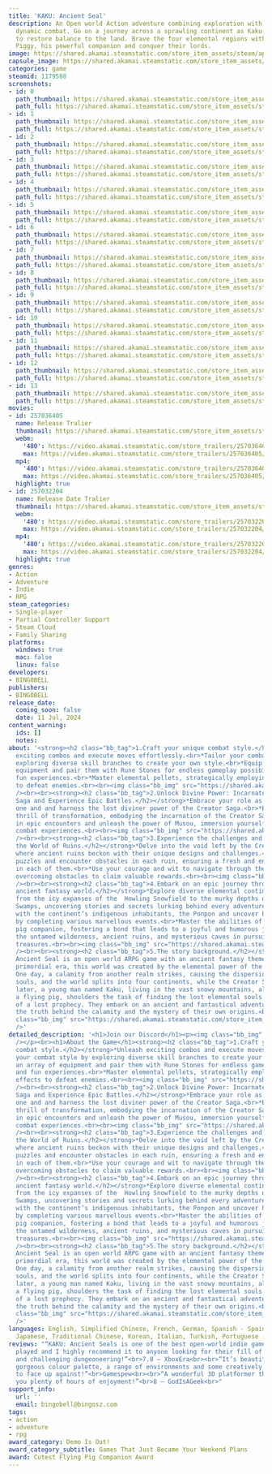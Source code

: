 ```yaml
---
title: 'KAKU: Ancient Seal'
description: An Open world Action adventure combining exploration with puzzles and
  dynamic combat. Go on a journey across a sprawling continent as Kaku, a boy tasked
  to restore balance to the land. Brave the four elemental regions with the help of
  Piggy, his powerful companion and conquer their lords.
image: https://shared.akamai.steamstatic.com/store_item_assets/steam/apps/1179580/header.jpg?t=1727434674
capsule_image: https://shared.akamai.steamstatic.com/store_item_assets/steam/apps/1179580/capsule_231x87.jpg?t=1727434674
categories: game
steamid: 1179580
screenshots:
- id: 0
  path_thumbnail: https://shared.akamai.steamstatic.com/store_item_assets/steam/apps/1179580/ss_c351dc82ac41a0485f8264117db48006c1a476af.600x338.jpg?t=1727434674
  path_full: https://shared.akamai.steamstatic.com/store_item_assets/steam/apps/1179580/ss_c351dc82ac41a0485f8264117db48006c1a476af.1920x1080.jpg?t=1727434674
- id: 1
  path_thumbnail: https://shared.akamai.steamstatic.com/store_item_assets/steam/apps/1179580/ss_a976334737d8780e22daa41de91e64ed32cd2851.600x338.jpg?t=1727434674
  path_full: https://shared.akamai.steamstatic.com/store_item_assets/steam/apps/1179580/ss_a976334737d8780e22daa41de91e64ed32cd2851.1920x1080.jpg?t=1727434674
- id: 2
  path_thumbnail: https://shared.akamai.steamstatic.com/store_item_assets/steam/apps/1179580/ss_c281c4cc7cc6723b136601451c196b065592c3ce.600x338.jpg?t=1727434674
  path_full: https://shared.akamai.steamstatic.com/store_item_assets/steam/apps/1179580/ss_c281c4cc7cc6723b136601451c196b065592c3ce.1920x1080.jpg?t=1727434674
- id: 3
  path_thumbnail: https://shared.akamai.steamstatic.com/store_item_assets/steam/apps/1179580/ss_9d3829556c0f1714eb4a9b782d5e04ff90f6ef62.600x338.jpg?t=1727434674
  path_full: https://shared.akamai.steamstatic.com/store_item_assets/steam/apps/1179580/ss_9d3829556c0f1714eb4a9b782d5e04ff90f6ef62.1920x1080.jpg?t=1727434674
- id: 4
  path_thumbnail: https://shared.akamai.steamstatic.com/store_item_assets/steam/apps/1179580/ss_2534eb9f411f1a6982e331582d32a683ad997134.600x338.jpg?t=1727434674
  path_full: https://shared.akamai.steamstatic.com/store_item_assets/steam/apps/1179580/ss_2534eb9f411f1a6982e331582d32a683ad997134.1920x1080.jpg?t=1727434674
- id: 5
  path_thumbnail: https://shared.akamai.steamstatic.com/store_item_assets/steam/apps/1179580/ss_c640fc0b1a5c5082a345296e293cda80d1f29b07.600x338.jpg?t=1727434674
  path_full: https://shared.akamai.steamstatic.com/store_item_assets/steam/apps/1179580/ss_c640fc0b1a5c5082a345296e293cda80d1f29b07.1920x1080.jpg?t=1727434674
- id: 6
  path_thumbnail: https://shared.akamai.steamstatic.com/store_item_assets/steam/apps/1179580/ss_416c2e7e07cf96c6116a1c1558a35f35558360a5.600x338.jpg?t=1727434674
  path_full: https://shared.akamai.steamstatic.com/store_item_assets/steam/apps/1179580/ss_416c2e7e07cf96c6116a1c1558a35f35558360a5.1920x1080.jpg?t=1727434674
- id: 7
  path_thumbnail: https://shared.akamai.steamstatic.com/store_item_assets/steam/apps/1179580/ss_9f63a1720b543416d05f232a242b671c15eec083.600x338.jpg?t=1727434674
  path_full: https://shared.akamai.steamstatic.com/store_item_assets/steam/apps/1179580/ss_9f63a1720b543416d05f232a242b671c15eec083.1920x1080.jpg?t=1727434674
- id: 8
  path_thumbnail: https://shared.akamai.steamstatic.com/store_item_assets/steam/apps/1179580/ss_ff49e1c27b6826d2af5f8a475625f16171ead42d.600x338.jpg?t=1727434674
  path_full: https://shared.akamai.steamstatic.com/store_item_assets/steam/apps/1179580/ss_ff49e1c27b6826d2af5f8a475625f16171ead42d.1920x1080.jpg?t=1727434674
- id: 9
  path_thumbnail: https://shared.akamai.steamstatic.com/store_item_assets/steam/apps/1179580/ss_21d65237b669490dd58f289eca4f741b1a10b8da.600x338.jpg?t=1727434674
  path_full: https://shared.akamai.steamstatic.com/store_item_assets/steam/apps/1179580/ss_21d65237b669490dd58f289eca4f741b1a10b8da.1920x1080.jpg?t=1727434674
- id: 10
  path_thumbnail: https://shared.akamai.steamstatic.com/store_item_assets/steam/apps/1179580/ss_683a8cf397980495f43a6ac0cd849a8c5db1a807.600x338.jpg?t=1727434674
  path_full: https://shared.akamai.steamstatic.com/store_item_assets/steam/apps/1179580/ss_683a8cf397980495f43a6ac0cd849a8c5db1a807.1920x1080.jpg?t=1727434674
- id: 11
  path_thumbnail: https://shared.akamai.steamstatic.com/store_item_assets/steam/apps/1179580/ss_175f8298a0060b33a8fc19f4e4e7c696ca347312.600x338.jpg?t=1727434674
  path_full: https://shared.akamai.steamstatic.com/store_item_assets/steam/apps/1179580/ss_175f8298a0060b33a8fc19f4e4e7c696ca347312.1920x1080.jpg?t=1727434674
- id: 12
  path_thumbnail: https://shared.akamai.steamstatic.com/store_item_assets/steam/apps/1179580/ss_71b623b87fdb26942b721c011e79f77135b5758f.600x338.jpg?t=1727434674
  path_full: https://shared.akamai.steamstatic.com/store_item_assets/steam/apps/1179580/ss_71b623b87fdb26942b721c011e79f77135b5758f.1920x1080.jpg?t=1727434674
- id: 13
  path_thumbnail: https://shared.akamai.steamstatic.com/store_item_assets/steam/apps/1179580/ss_b7b9420b3f1f976eca074573c04678c2cbb6cdfd.600x338.jpg?t=1727434674
  path_full: https://shared.akamai.steamstatic.com/store_item_assets/steam/apps/1179580/ss_b7b9420b3f1f976eca074573c04678c2cbb6cdfd.1920x1080.jpg?t=1727434674
movies:
- id: 257036405
  name: Release Tralier
  thumbnail: https://shared.akamai.steamstatic.com/store_item_assets/steam/apps/257036405/movie.293x165.jpg?t=1720749368
  webm:
    '480': https://video.akamai.steamstatic.com/store_trailers/257036405/movie480_vp9.webm?t=1720749368
    max: https://video.akamai.steamstatic.com/store_trailers/257036405/movie_max_vp9.webm?t=1720749368
  mp4:
    '480': https://video.akamai.steamstatic.com/store_trailers/257036405/movie480.mp4?t=1720749368
    max: https://video.akamai.steamstatic.com/store_trailers/257036405/movie_max.mp4?t=1720749368
  highlight: true
- id: 257032204
  name: Release Date Tralier
  thumbnail: https://shared.akamai.steamstatic.com/store_item_assets/steam/apps/257032204/movie.293x165.jpg?t=1718787037
  webm:
    '480': https://video.akamai.steamstatic.com/store_trailers/257032204/movie480_vp9.webm?t=1718787037
    max: https://video.akamai.steamstatic.com/store_trailers/257032204/movie_max_vp9.webm?t=1718787037
  mp4:
    '480': https://video.akamai.steamstatic.com/store_trailers/257032204/movie480.mp4?t=1718787037
    max: https://video.akamai.steamstatic.com/store_trailers/257032204/movie_max.mp4?t=1718787037
  highlight: true
genres:
- Action
- Adventure
- Indie
- RPG
steam_categories:
- Single-player
- Partial Controller Support
- Steam Cloud
- Family Sharing
platforms:
  windows: true
  mac: false
  linux: false
developers:
- BINGOBELL
publishers:
- BINGOBELL
release_date:
  coming_soon: false
  date: 11 Jul, 2024
content_warning:
  ids: []
  notes:
about: '<strong><h2 class="bb_tag">1.Craft your unique combat style.</h2></strong>*Unleash
  exciting combos and execute moves effortlessly.<br>*Tailor your combat style by
  exploring diverse skill branches to create your own style.<br>*Equip an array of
  equipment and pair them with Rune Stones for endless gameplay possibilities, and
  fun experiences.<br>*Master elemental pellets, strategically employing their effects
  to defeat enemies.<br><br><img class="bb_img" src="https://shared.akamai.steamstatic.com/store_item_assets/steam/apps/1179580/extras/01_战斗.gif?t=1727434674"
  /><br><br><strong><h2 class="bb_tag">2.Unlock Divine Power: Incarnate the Creator
  Saga and Experience Epic Battles.</h2></strong>*Embrace your role as the chosen
  one and and harness the lost diviner power of the Creator Saga.<br>*Experience the
  thrill of transformation, embodying the incarnation of the Creator Sage in battle.<br>*Engage
  in epic encounters and unleash the power of Musou, immersion yourself in unparalleled
  combat experiences.<br><br><img class="bb_img" src="https://shared.akamai.steamstatic.com/store_item_assets/steam/apps/1179580/extras/02_变身.gif?t=1727434674"
  /><br><br><strong><h2 class="bb_tag">3.Experience the challenges and puzzles in
  the World of Ruins.</h2></strong>*Delve into the void left by the Creator Saga,
  where ancient ruins beckon with their unique designs and challenges.<br>*Solve diverse
  puzzles and encounter obstacles in each ruin, ensuring a fresh and engaging experience
  in each of them.<br>*Use your courage and wit to navigate through the Ruins Realm,
  overcoming obstacles to claim valuable rewards.<br><br><img class="bb_img" src="https://shared.akamai.steamstatic.com/store_item_assets/steam/apps/1179580/extras/03_遗迹.gif?t=1727434674"
  /><br><br><strong><h2 class="bb_tag">4.Embark on an epic journey through a vast
  ancient fantasy world.</h2></strong>*Explore diverse elemental continents with Piggy,
  from the icy expanses of the  Howling Snowfield to the murky depths of the Misty
  Swamps, uncovering stories and secrets lurking behind every adventure.<br>*Deal
  with the continent’s indigenous inhabitants, the Ponpon and uncover hidden tales
  by completing various marvellous events.<br>*Master the abilities of your flying
  pig companion, fostering a bond that leads to a joyful and humorous journey together.<br>*Explore
  the untamed wilderness, ancient ruins, and mysterious caves in pursuit of long-forgotten
  treasures.<br><br><img class="bb_img" src="https://shared.akamai.steamstatic.com/store_item_assets/steam/apps/1179580/extras/04_探索.gif?t=1727434674"
  /><br><br><strong><h2 class="bb_tag">5.The story background.</h2></strong>KAKU:
  Ancient Seal is an open world ARPG game with an ancient fantasy theme. Set in a
  primordial era, this world was created by the elemental power of the Creator Saga.
  One day, a calamity from another realm strikes, causing the dispersion of the elemental
  souls, and the world splits into four continents, while the Creator Saga goes missing.<br><br>Millennia
  later, a young man named Kaku, living in the vast snowy mountains, along with Piggy,
  a flying pig, shoulders the task of finding the lost elemental souls under the guidance
  of a lost prophecy. They embark on an ancient and fantastical adventure to uncover
  the truth behind the calamity and the mystery of their own origins.<br><br><img
  class="bb_img" src="https://shared.akamai.steamstatic.com/store_item_assets/steam/apps/1179580/extras/05_跑图.gif?t=1727434674"
  />'
detailed_description: '<h1>Join our Discord</h1><p><img class="bb_img" src="https://shared.akamai.steamstatic.com/store_item_assets/steam/apps/1179580/extras/discord.jpg?t=1727434674"
  /></p><br><h1>About the Game</h1><strong><h2 class="bb_tag">1.Craft your unique
  combat style.</h2></strong>*Unleash exciting combos and execute moves effortlessly.<br>*Tailor
  your combat style by exploring diverse skill branches to create your own style.<br>*Equip
  an array of equipment and pair them with Rune Stones for endless gameplay possibilities,
  and fun experiences.<br>*Master elemental pellets, strategically employing their
  effects to defeat enemies.<br><br><img class="bb_img" src="https://shared.akamai.steamstatic.com/store_item_assets/steam/apps/1179580/extras/01_战斗.gif?t=1727434674"
  /><br><br><strong><h2 class="bb_tag">2.Unlock Divine Power: Incarnate the Creator
  Saga and Experience Epic Battles.</h2></strong>*Embrace your role as the chosen
  one and and harness the lost diviner power of the Creator Saga.<br>*Experience the
  thrill of transformation, embodying the incarnation of the Creator Sage in battle.<br>*Engage
  in epic encounters and unleash the power of Musou, immersion yourself in unparalleled
  combat experiences.<br><br><img class="bb_img" src="https://shared.akamai.steamstatic.com/store_item_assets/steam/apps/1179580/extras/02_变身.gif?t=1727434674"
  /><br><br><strong><h2 class="bb_tag">3.Experience the challenges and puzzles in
  the World of Ruins.</h2></strong>*Delve into the void left by the Creator Saga,
  where ancient ruins beckon with their unique designs and challenges.<br>*Solve diverse
  puzzles and encounter obstacles in each ruin, ensuring a fresh and engaging experience
  in each of them.<br>*Use your courage and wit to navigate through the Ruins Realm,
  overcoming obstacles to claim valuable rewards.<br><br><img class="bb_img" src="https://shared.akamai.steamstatic.com/store_item_assets/steam/apps/1179580/extras/03_遗迹.gif?t=1727434674"
  /><br><br><strong><h2 class="bb_tag">4.Embark on an epic journey through a vast
  ancient fantasy world.</h2></strong>*Explore diverse elemental continents with Piggy,
  from the icy expanses of the  Howling Snowfield to the murky depths of the Misty
  Swamps, uncovering stories and secrets lurking behind every adventure.<br>*Deal
  with the continent’s indigenous inhabitants, the Ponpon and uncover hidden tales
  by completing various marvellous events.<br>*Master the abilities of your flying
  pig companion, fostering a bond that leads to a joyful and humorous journey together.<br>*Explore
  the untamed wilderness, ancient ruins, and mysterious caves in pursuit of long-forgotten
  treasures.<br><br><img class="bb_img" src="https://shared.akamai.steamstatic.com/store_item_assets/steam/apps/1179580/extras/04_探索.gif?t=1727434674"
  /><br><br><strong><h2 class="bb_tag">5.The story background.</h2></strong>KAKU:
  Ancient Seal is an open world ARPG game with an ancient fantasy theme. Set in a
  primordial era, this world was created by the elemental power of the Creator Saga.
  One day, a calamity from another realm strikes, causing the dispersion of the elemental
  souls, and the world splits into four continents, while the Creator Saga goes missing.<br><br>Millennia
  later, a young man named Kaku, living in the vast snowy mountains, along with Piggy,
  a flying pig, shoulders the task of finding the lost elemental souls under the guidance
  of a lost prophecy. They embark on an ancient and fantastical adventure to uncover
  the truth behind the calamity and the mystery of their own origins.<br><br><img
  class="bb_img" src="https://shared.akamai.steamstatic.com/store_item_assets/steam/apps/1179580/extras/05_跑图.gif?t=1727434674"
  />'
languages: English, Simplified Chinese, French, German, Spanish - Spain, Russian,
  Japanese, Traditional Chinese, Korean, Italian, Turkish, Portuguese - Brazil
reviews: "“KAKU: Ancient Seals is one of the best open-world indie games I’ve ever
  played and I highly recommend it to anyone looking for their fill of lush environments
  and challenging dungeoneering!”<br>7.8 – XboxEra<br><br>“It’s beautiful, with a
  gorgeous colour palette, a range of environments and some creatively designed enemies
  to face up against!”<br>Gamespew<br><br>“A wonderful 3D platformer that will give
  you plenty of hours of enjoyment!”<br>8 – GodIsAGeek<br>"
support_info:
  url: ''
  email: bingobell@bingosz.com
tags:
- action
- adventure
- rpg
award_category: Demo Is Out!
award_category_subtitle: Games That Just Became Your Weekend Plans
award: Cutest Flying Pig Companion Award
---
```


